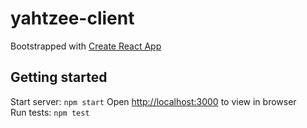 # yahtzee-client

Bootstrapped with [Create React App](https://github.com/facebook/create-react-app)

## Getting started

Start server: `npm start`
Open [http://localhost:3000](http://localhost:3000) to view in browser<br>
Run tests: `npm test`